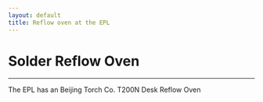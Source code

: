 ```yaml
---
layout: default
title: Reflow oven at the EPL
---
```


# Solder Reflow Oven

-----------------------------------------------------

The EPL has an Beijing Torch Co. T200N Desk Reflow Oven
